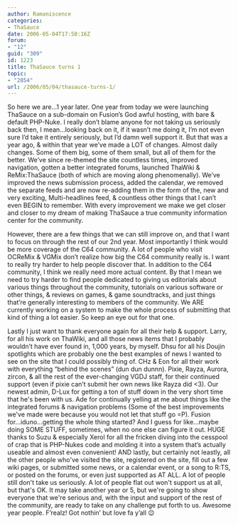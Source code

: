 ```yaml
---
author: Ramaniscence
categories:
- ThaSauce
date: 2006-05-04T17:58:16Z
forum:
- "12"
guid: "309"
id: 1223
title: ThaSauce turns 1
topic:
- "2854"
url: /2006/05/04/thasauce-turns-1/
---
```


So here we are&#8230;1 year later. One year from today we were launching ThaSauce on a sub-domain on Fusion&#8217;s God awful hosting, with bare & default PHP-Nuke. I really don&#8217;t blame anyone for not taking us seriously back then, I mean&#8230;looking back on it, if it wasn&#8217;t me doing it, I&#8217;m not even sure I&#8217;d take it entirely seriously, but I&#8217;d damn well support it. But that was a year ago, & within that year we&#8217;ve made a LOT of changes. Almost daily changes. Some of them big, some of them small, but all of them for the better. We&#8217;ve since re-themed the site countless times, improved navigation, gotten a better integrated forums, launched ThaWiki & ReMix:ThaSauce (both of which are moving along phenomenally). We&#8217;ve improved the news submission process, added the calendar, we removed the separate feeds and are now re-adding them in the form of the, new and very exciting, Multi-headlines feed, & countless other things that I can&#8217;t even BEGIN to remember. With every improvement we make we get closer and closer to my dream of making ThaSauce a true community information center for the community. 
  
However, there are a few things that we can still improve on, and that I want to focus on through the rest of our 2nd year. Most importantly I think would be more coverage of the C64 community. A lot of people who visit OCReMix & VGMix don&#8217;t realize how big the C64 community really is. I want to really try harder to help people discover that. In addition to the C64 community, I think we really need more actual content. By that I mean we need to try harder to find people dedicated to giving us editorials about various things throughout the community, tutorials on various software or other things, & reviews on games, & game soundtracks, and just things that&#8217;re generally interesting to members of the community. We ARE currently working on a system to make the whole process of submitting that kind of thing a lot easier. So keep an eye out for that one.

Lastly I just want to thank everyone again for all their help & support. Larry, for all his work on ThaWiki, and all those news items that I probably wouldn&rsquo;t have ever found in, 1,000 years, by myself. Dhsu for all his Doujin spotlights which are probably one the best examples of news I wanted to see on the site that I could possibly thing of. CHz & Eon for all their work with everything &#8220;behind the scenes&#8221; (dun dun dunnn). Pixie, Rayza, Aurora, zircon, & all the rest of the ever-changing VGDJ staff, for their continued support (even if pixie can&rsquo;t submit her own news like Rayza did <3). Our newest admin, D-Lux for getting a ton of stuff down in the very short time that he's been with us. Ade for continually yelling at me about things like the integrated forums & navigation problems (Some of the best improvements we've made were because you would not let that stuff go =P). Fusion for...iduno...getting the whole thing started? And I guess for like...maybe doing SOME STUFF, sometimes, when no one else can figure it out. HUGE thanks to Suzu & especially Xerol for all the fricken diving into the cesspool of crap that is PHP-Nukes code and molding it into a system that&rsquo;s actually useable and almost even convenient! AND lastly, but certainly not leastly, all the other people who've visited the site, registered on the site, fill out a few wiki pages, or submitted some news, or a calendar event, or a song to R:TS, or posted on the forums, or even just supported as AT ALL. A lot of people still don't take us seriously. A lot of people flat out won't support us at all, but that's OK. It may take another year or 5, but we're going to show everyone that we're serious and, with the input and support of the rest of the community, are ready to take on any challenge put forth to us. Awesome year people. F&#8217;realz! Got nothin&#8217; but love fa y&#8217;all 😉